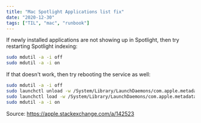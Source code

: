 ```yaml
---
title: "Mac Spotlight Applications list fix"
date: "2020-12-30"
tags: ["TIL", "mac", "runbook"]
---
```


If newly installed applications are not showing up in Spotlight, then try restarting Spotlight indexing:

```bash
sudo mdutil -a -i off
sudo mdutil -a -i on
```

If that doesn't work, then try rebooting the service as well:

```bash
sudo mdutil -a -i off
sudo launchctl unload -w /System/Library/LaunchDaemons/com.apple.metadata.mds.plist
sudo launchctl load -w /System/Library/LaunchDaemons/com.apple.metadata.mds.plist
sudo mdutil -a -i on
```

Source: https://apple.stackexchange.com/a/142523
